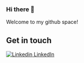 ### Hi there 👋

Welcome to my github space! <img src="https://camo.githubusercontent.com/8058e57b509656537d56865d86e100a4330b6275a066230293b2a879ee49fa58/68747470733a2f2f76697369746f722d62616467652e676c697463682e6d652f62616467653f706167655f69643d616e616c697669616672" alt="" data-canonical-src="https://visitor-badge.glitch.me/badge?page_id=pedorsouzax" style="max-width:100%;">

## Get in touch
[![Linkedin](https://i.stack.imgur.com/gVE0j.png) LinkedIn](https://www.linkedin.com/@pedrosouzax)

<!--
**pedrosouzax/pedrosouzax** is a ✨ _special_ ✨ repository because its `README.md` (this file) appears on your GitHub profile.

- 
- 🌱 I’m currently learning DataScience
- 👯 I’m looking to collaborate on ...
- 🤔 I’m looking for help with ...
- 💬 Ask me about ...
- 📫 How to reach me: ...
- 😄 Pronouns: ...
- ⚡ Fun fact: ...
-->
